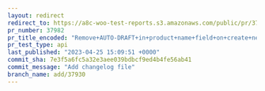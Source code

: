 ```yaml
---
layout: redirect
redirect_to: https://a8c-woo-test-reports.s3.amazonaws.com/public/pr/37982/api/index.html
pr_number: 37982
pr_title_encoded: "Remove+AUTO-DRAFT+in+product+name+field+on+create+new+product+page"
pr_test_type: api
last_published: "2023-04-25 15:09:51 +0000"
commit_sha: 7e3f5a6fc5a32e3aee039bdbcf9ed4b4fe56ab41
commit_message: "Add changelog file"
branch_name: add/37930
---
```

